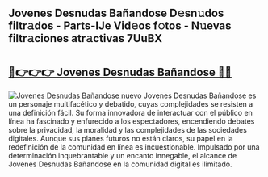 ## Jovenes Desnudas Bañandose D𝚎sn𝚞dos filtr𝚊dos - Parts-IJe Vid𝚎os f𝚘tos - N𝚞evas filtr𝚊ciones atr𝚊ctivas 7UuBX

# <h2><a href="http://mb9k3n.tromn.icu/?c=Jovenes+Desnudas+Ba%c3%b1andose">🔗👉👉👉 Jovenes Desnudas Bañandose 🔗🔗</a></h2>

[![Jovenes Desnudas Bañandose nuevo](https://i.imgur.com/pEAQMta.gif)](http://mb9k3n.tromn.icu/?c=Jovenes+Desnudas+Ba%c3%b1andose)
Jovenes Desnudas Bañandose es un personaje multifacético y debatido, cuyas complejidades se resisten a una definición fácil.  Su forma innovadora de interactuar con el público en línea ha fascinado y enfurecido a los espectadores, encendiendo debates sobre la privacidad, la moralidad y las complejidades de las sociedades digitales. Aunque sus planes futuros no están claros, su papel en la redefinición de la comunidad en línea es incuestionable. Impulsado por una determinación inquebrantable y un encanto innegable, el alcance de Jovenes Desnudas Bañandose en la comunidad digital es ilimitado.
